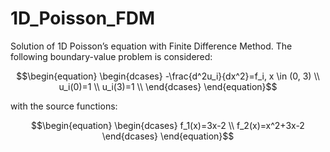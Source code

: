 # 1D_Poisson_FDM
Solution of 1D Poisson’s equation with Finite Difference Method.
The following boundary-value problem is considered:
```math
\begin{equation}
    \begin{dcases} 
        -\frac{d^2u_i}{dx^2}=f_i, x \in (0, 3) \\
        u_i(0)=1 \\
        u_i(3)=1 \\
    \end{dcases}
\end{equation}
```
with the source functions:
```math
\begin{equation}
    \begin{dcases} 
        f_1(x)=3x-2 \\
        f_2(x)=x^2+3x-2
    \end{dcases}
\end{equation}
```
